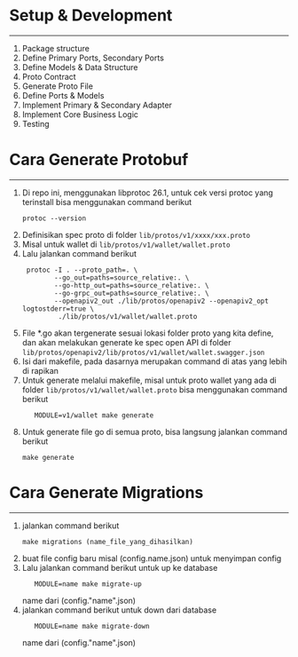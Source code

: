 # Setup & Development
---------------------------------------------
1. Package structure
2. Define Primary Ports, Secondary Ports
3. Define Models & Data Structure 
4. Proto Contract
5. Generate Proto File
6. Define Ports & Models
7. Implement Primary & Secondary Adapter
8. Implement Core Business Logic
9. Testing

# Cara Generate Protobuf
------------------------------------------------
1. Di repo ini, menggunakan libprotoc 26.1, untuk cek versi protoc yang terinstall bisa menggunakan command berikut
   ```shell
   protoc --version
   ```
2. Definisikan spec proto di folder `lib/protos/v1/xxxx/xxx.proto`
2. Misal untuk wallet di `lib/protos/v1/wallet/wallet.proto`
3. Lalu jalankan command berikut
   ```shell
    protoc -I . --proto_path=. \
 	       --go_out=paths=source_relative:. \
 	       --go-http_out=paths=source_relative:. \
 	       --go-grpc_out=paths=source_relative:. \
	       --openapiv2_out ./lib/protos/openapiv2 --openapiv2_opt logtostderr=true \
			./lib/protos/v1/wallet/wallet.proto
   ```
4. File *.go akan tergenerate sesuai lokasi folder proto yang kita define, dan akan melakukan generate ke spec open API di folder `lib/protos/openapiv2/lib/protos/v1/wallet/wallet.swagger.json`
5. Isi dari makefile, pada dasarnya merupakan command di atas yang lebih di rapikan
6. Untuk generate melalui makefile, misal untuk proto wallet yang ada di folder `lib/protos/v1/wallet/wallet.proto` bisa menggunakan command berikut
   ```shell
      MODULE=v1/wallet make generate
   ```
7. Untuk generate file go di semua proto, bisa langsung jalankan command berikut
   ```shell
   make generate
   ```

# Cara Generate Migrations
------------------------------------------------
1. jalankan command berikut
   ```shell
   make migrations (name_file_yang_dihasilkan)
   ```
2. buat file config baru misal (config.name.json) untuk menyimpan config
3. Lalu jalankan command berikut untuk up ke database
   ```shell
      MODULE=name make migrate-up
   ```
   name dari (config."name".json)
4. jalankan command berikut untuk down dari database
   ```shell
      MODULE=name make migrate-down
   ```
   name dari (config."name".json)